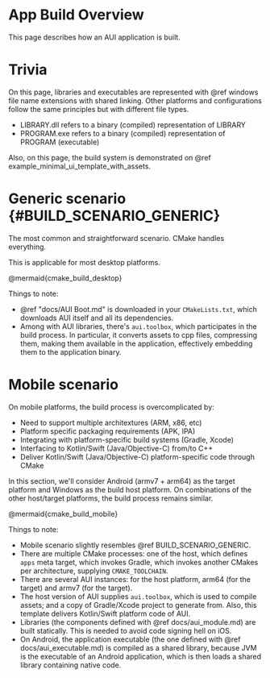 # App Build Overview

This page describes how an AUI application is built.

# Trivia

On this page, libraries and executables are represented with @ref windows file name extensions with shared linking.
Other platforms and configurations follow the same principles but with different file types.

- LIBRARY.dll refers to a binary (compiled) representation of LIBRARY
- PROGRAM.exe refers to a binary (compiled) representation of PROGRAM (executable)

Also, on this page, the build system is demonstrated on @ref example_minimal_ui_template_with_assets.

# Generic scenario {#BUILD_SCENARIO_GENERIC}

The most common and straightforward scenario. CMake handles everything.

This is applicable for most desktop platforms.

@mermaid{cmake_build_desktop}

Things to note:

- @ref "docs/AUI Boot.md" is downloaded in your `CMakeLists.txt`, which downloads AUI itself and all its dependencies.
- Among with AUI libraries, there's `aui.toolbox`, which participates in the build process. In particular, it converts
  assets to cpp files, compressing them, making them available in the application, effectively embedding them to the
  application binary.

# Mobile scenario

On mobile platforms, the build process is overcomplicated by:

- Need to support multiple architextures (ARM, x86, etc)
- Platform specific packaging requirements (APK, IPA)
- Integrating with platform-specific build systems (Gradle, Xcode)
- Interfacing to Kotlin/Swift (Java/Objective-C) from/to C++
- Deliver Kotlin/Swift (Java/Objective-C) platform-specific code through CMake

In this section, we'll consider Android (armv7 + arm64) as the target platform and Windows as the build host platform.
On combinations of the other host/target platforms, the build process remains similar.

@mermaid{cmake_build_mobile}

Things to note:

- Mobile scenario slightly resembles @ref BUILD_SCENARIO_GENERIC.
- There are multiple CMake processes: one of the host, which defines `apps` meta target, which invokes Gradle, which
  invokes another CMakes per architecture, supplying `CMAKE_TOOLCHAIN`.
- There are several AUI instances: for the host platform, arm64 (for the target) and armv7 (for the target).
- The host version of AUI supplies `aui.toolbox`, which is used to compile assets; and a copy of Gradle/Xcode project
  to generate from. Also, this template delivers Kotlin/Swift platform code of AUI.
- Libraries (the components defined with @ref docs/aui_module.md) are built statically. This is needed to avoid code signing
  hell on iOS.
- On Android, the application executable (the one defined with @ref docs/aui_executable.md) is compiled as a shared library,
  because JVM is the executable of an Android application, which is then loads a shared library containing native code.